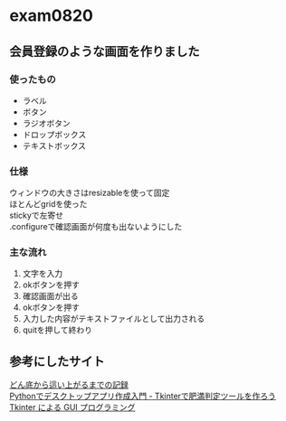 # exam0820

## 会員登録のような画面を作りました

### 使ったもの

* ラベル
* ボタン
* ラジオボタン
* ドロップボックス
* テキストボックス  

### 仕様

ウィンドウの大きさはresizableを使って固定   
ほとんどgridを使った    
stickyで左寄せ    
.configureで確認画面が何度も出ないようにした   

### 主な流れ

1. 文字を入力
2. okボタンを押す
3. 確認画面が出る
4. okボタンを押す
5. 入力した内容がテキストファイルとして出力される
6. quitを押して終わり

## 参考にしたサイト

[どん底から這い上がるまでの記録](https://www.pytry3g.com/entry/2018/02/06/170335)  
[Pythonでデスクトップアプリ作成入門 - Tkinterで肥満判定ツールを作ろう](https://news.mynavi.jp/article/zeropython-46/)  
[Tkinter による GUI プログラミング](https://python.keicode.com/advanced/tkinter.php)   
